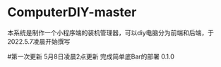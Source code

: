 # ComputerDIY-master
本系统是制作一个小程序端的装机管理器，可以diy电脑分为前端和后端，于2022.5.7凌晨开始撰写

#第一次更新 5月8日凌晨2点更新
完成简单底Bar的部署 0.1.0
